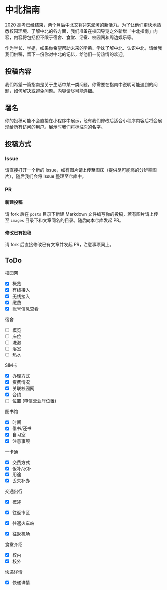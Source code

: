 # 中北指南

2020 高考已经结束，两个月后中北又将迎来澎湃的新活力。为了让他们更快地熟悉校园环境、了解中北的各方面，我们准备在校园导览之外新增「中北指南」内容，内容将包括但不限于宿舍、食堂、浴室、校园网和周边娱乐等。

作为学长、学姐，如果你希望帮助未来的学弟、学妹了解中北、认识中北，请给我我们供稿，留下一份你对中北的记忆，给他们一份热情的欢迎。


## 投稿内容

我们希望一篇指南是关于生活中某一类问题，你需要在指南中说明可能遇到的问题，如何解决或避免问题。内容请尽可能详细。

## 署名

你的投稿可能不会直接在小程序中展示，经有我们修改后适合小程序内容后将会展现给所有访问的用户。展示时我们将标注你的名字。

## 投稿方式

### Issue

请直接打开一个新的 Issue，如有图片请上传至图床（提供尽可能高的分辨率图片），随后我们会将 Issue 整理至仓库中。

### PR

#### 新建投稿

请 fork 后在 `posts` 目录下新建 Markdown 文件编写你的投稿，若有图片请上传至 `images` 目录下和文章同名的目录。随后向本仓库发起 PR。

#### 修改已有投稿

请 fork 后直接修改已有文章并发起 PR，注意事项同上。

## ToDo

校园网

- [x]  概览
- [x] 有线接入
- [x] 无线接入
- [x] 缴费
- [x] 账号信息查看

宿舍

- [ ] 概览
- [ ] 床位
- [ ] 洗漱
- [ ] 浴室
- [ ] 热水

SIM卡

- [x] 办理方式
- [x] 资费情况
- [x] 关联校园网
- [x] 合约
- [ ] 位置 (电信营业厅位置)

图书馆

- [x] 时间
- [x] 借书/还书
- [x] 自习室
- [x] 注意事项

一卡通

- [x] 交费方式
- [x] 饭补/水补
- [x] 用途
- [x] 丢失补办

交通出行

- [x] 概述
- [x] 往返市区
- [x] 往返火车站
- [x] 往返机场


食堂介绍

- [x] 校内
- [x] 校外

快递详情 
- [x] 快递详情

